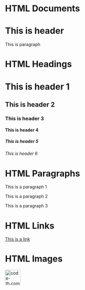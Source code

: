 # HTML Documents
<!DOCTYPE html>
<html>
<body>

<h1>This is header</h1>
<p>This is paragraph</p>

</body>
</html>

# HTML Headings
<h1>This is header 1</h1>
<h2>This is header 2</h2>
<h3>This is header 3</h3>
<h4>This is header 4</h4>
<h5>This is header 5</h5>
<h6>This is header 6</h6>

# HTML Paragraphs
<p>This is a paragraph 1</p>
<p>This is a paragraph 2</p>
<p>This is a paragraph 3</p>

# HTML Links
<a href="http://www.code-th.com/">This is a link</a>

# HTML Images
<img src="code_th.jpg" alt="code-th.com" width="50" height="50">
